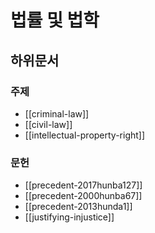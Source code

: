 # 법률 및 법학

## 하위문서

### 주제

- [[criminal-law]]
- [[civil-law]]
- [[intellectual-property-right]]

### 문헌

- [[precedent-2017hunba127]]
- [[precedent-2000hunba67]]
- [[precedent-2013hunda1]]
- [[justifying-injustice]]
